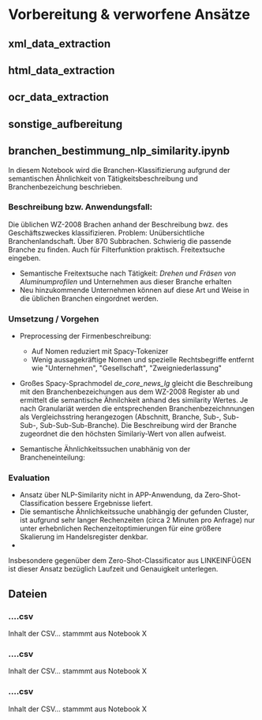 # Vorbereitung & verworfene Ansätze

## xml_data_extraction




## html_data_extraction




## ocr_data_extraction



## sonstige_aufbereitung

## branchen_bestimmung_nlp_similarity.ipynb

In diesem Notebook wird die Branchen-Klassifizierung aufgrund der semantischen Ähnlichkeit von Tätigkeitsbeschreibung und Branchenbezeichung beschrieben. 

### Beschreibung bzw. Anwendungsfall:
Die üblichen WZ-2008 Brachen anhand der Beschreibung bwz. des Geschäftszweckes klassifizieren. 
Problem: Unübersichtliche Branchenlandschaft. Über 870 Subbrachen. Schwierig die passende Branche zu finden. 
Auch für Filterfunktion praktisch. Freitextsuche eingeben. 

* Semantische Freitextsuche nach Tätigkeit: *Drehen und Fräsen von Aluminumprofilen* und Unternehmen aus dieser Branche erhalten
* Neu hinzukommende Unternehmen können auf diese Art und Weise in die üblichen Branchen eingordnet werden.


### Umsetzung / Vorgehen 

* Preprocessing der Firmenbeschreibung: 
  * Auf Nomen reduziert mit Spacy-Tokenizer 
  * Wenig aussagekräftige Nomen und spezielle Rechtsbegriffe entfernt wie  "Unternehmen", "Gesellschaft", "Zweigniederlassung"

* Großes Spacy-Sprachmodel *de_core_news_lg* gleicht die Beschreibung mit den Branchenbezeichungen aus dem WZ-2008 Register ab und ermittelt die semantische Ähnilchkeit anhand des similarity Wertes. Je nach Granulariät werden die entsprechenden Branchenbezeichnnungen als Vergleichsstring herangezogen (Abschnitt, Branche, Sub-, Sub-Sub-, Sub-Sub-Sub-Branche). 
  Die Beschreibung wird der Branche zugeordnet die den höchsten Similariy-Wert von allen aufweist. 
* Semantische Ähnlichkeitssuchen unabhänig von der Brancheneinteilung: 

### Evaluation

* Ansatz über NLP-Similarity nicht in APP-Anwendung, da Zero-Shot-Classification bessere Ergebnisse liefert. 
* Die semantische Ähnlichkeitssuche unabhängig der gefunden Cluster, ist aufgrund sehr langer Rechenzeiten (circa 2 Minuten pro Anfrage) nur unter erhebnlichen Rechenzeitoptimierungen für eine größere Skalierung im Handelsregister denkbar. 
* 

Insbesondere gegenüber dem Zero-Shot-Classificator aus LINKEINFÜGEN ist dieser Ansatz bezüglich Laufzeit und Genauigkeit unterlegen. 









## Dateien

### ....csv
Inhalt der CSV... stammmt aus Notebook X

### ....csv
Inhalt der CSV... stammmt aus Notebook X

### ....csv
Inhalt der CSV... stammmt aus Notebook X